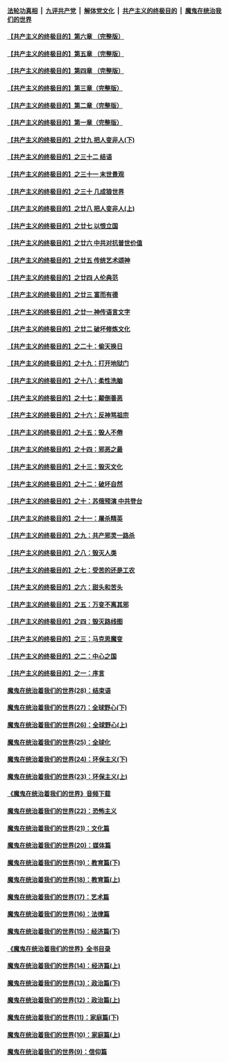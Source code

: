####  [法轮功真相](../../../../basic/blob/master/README.md?t=09241439) &nbsp;|&nbsp; [九评共产党](../../../../9ping.md/blob/master/README.md?t=09241439) &nbsp;|&nbsp; [解体党文化](../../../../jtdwh.md/blob/master/README.md?t=09241439)  &nbsp;|&nbsp; [共产主义的终极目的](../../../../gczydzjmd.md/blob/master/README.md?t=09241439) &nbsp;|&nbsp; [魔鬼在统治我们的世界](../../../../mgztzwmdsj.md/blob/master/README.md?t=09241439) 

#### [【共产主义的终极目的】第六章 （完整版）](../pages/nsc422/n11428913.md?t=09241439) 

#### [【共产主义的终极目的】第五章 （完整版）](../pages/nsc422/n11428912.md?t=09241439) 

#### [【共产主义的终极目的】第四章 （完整版）](../pages/nsc422/n11428907.md?t=09241439) 

#### [【共产主义的终极目的】第三章（完整版）](../pages/nsc422/n11428848.md?t=09241439) 

#### [【共产主义的终极目的】第二章（完整版）](../pages/nsc422/n11428831.md?t=09241439) 

#### [【共产主义的终极目的】第一章（完整版）](../pages/nsc422/n11417651.md?t=09241439) 

#### [【共产主义的终极目的】之廿九 把人变非人(下)](../pages/nsc422/n11344140.md?t=09241439) 

#### [【共产主义的终极目的】之三十二 结语](../pages/nsc422/n11360535.md?t=09241439) 

#### [【共产主义的终极目的】之三十一 末世景观](../pages/nsc422/n11351129.md?t=09241439) 

#### [【共产主义的终极目的】之三十 几成狼世界](../pages/nsc422/n11348280.md?t=09241439) 

#### [【共产主义的终极目的】之廿八 把人变非人(上)](../pages/nsc422/n11340492.md?t=09241439) 

#### [【共产主义的终极目的】之廿七 以恨立国](../pages/nsc422/n11336944.md?t=09241439) 

#### [【共产主义的终极目的】之廿六 中共对抗普世价值](../pages/nsc422/n11324785.md?t=09241439) 

#### [【共产主义的终极目的】之廿五 传统艺术颂神](../pages/nsc422/n11296396.md?t=09241439) 

#### [【共产主义的终极目的】之廿四 人伦典范](../pages/nsc422/n11296397.md?t=09241439) 

#### [【共产主义的终极目的】之廿三 富而有德](../pages/nsc422/n11283598.md?t=09241439) 

#### [【共产主义的终极目的】之廿一 神传语言文字](../pages/nsc422/n11263265.md?t=09241439) 

#### [【共产主义的终极目的】之廿二 破坏修炼文化](../pages/nsc422/n11245728.md?t=09241439) 

#### [【共产主义的终极目的】之二十：偷天换日](../pages/nsc422/n11238846.md?t=09241439) 

#### [【共产主义的终极目的】之十九：打开地狱门](../pages/nsc422/n11206376.md?t=09241439) 

#### [【共产主义的终极目的】之十八：柔性洗脑](../pages/nsc422/n11199994.md?t=09241439) 

#### [【共产主义的终极目的】之十七：颠倒善恶](../pages/nsc422/n11179782.md?t=09241439) 

#### [【共产主义的终极目的】之十六：反神骂祖宗](../pages/nsc422/n11166798.md?t=09241439) 

#### [【共产主义的终极目的】之十五：毁人不倦](../pages/nsc422/n11166792.md?t=09241439) 

#### [【共产主义的终极目的】之十四：邪恶之最](../pages/nsc422/n11150249.md?t=09241439) 

#### [【共产主义的终极目的】之十三：毁灭文化](../pages/nsc422/n11135227.md?t=09241439) 

#### [【共产主义的终极目的】之十二：破坏自然](../pages/nsc422/n11135214.md?t=09241439) 

#### [【共产主义的终极目的】之十：苏俄预演 中共登台](../pages/nsc422/n11118424.md?t=09241439) 

#### [【共产主义的终极目的】之十一：屠杀精英](../pages/nsc422/n11118442.md?t=09241439) 

#### [【共产主义的终极目的】之九：共产邪灵一路杀](../pages/nsc422/n11114139.md?t=09241439) 

#### [【共产主义的终极目的】之八：毁灭人类](../pages/nsc422/n11108503.md?t=09241439) 

#### [【共产主义的终极目的】之七：受苦的还是工农](../pages/nsc422/n11101809.md?t=09241439) 

#### [【共产主义的终极目的】之六：甜头和苦头](../pages/nsc422/n11096971.md?t=09241439) 

#### [【共产主义的终极目的】之五：万变不离其邪](../pages/nsc422/n11091285.md?t=09241439) 

#### [【共产主义的终极目的】之四：毁灭路线图](../pages/nsc422/n11086284.md?t=09241439) 

#### [【共产主义的终极目的】之三：马克思魔变](../pages/nsc422/n11061941.md?t=09241439) 

#### [【共产主义的终极目的】之二：中心之国](../pages/nsc422/n11047728.md?t=09241439) 

#### [【共产主义的终极目的】之一：序言](../pages/nsc422/n11086077.md?t=09241439) 

#### [魔鬼在统治着我们的世界(28)：结束语](../pages/nsc422/n10936246.md?t=09241439) 

#### [魔鬼在统治着我们的世界(27)：全球野心(下)](../pages/nsc422/n10928319.md?t=09241439) 

#### [魔鬼在统治着我们的世界(26)：全球野心(上)](../pages/nsc422/n10900318.md?t=09241439) 

#### [魔鬼在统治着我们的世界(25)：全球化](../pages/nsc422/n10788205.md?t=09241439) 

#### [魔鬼在统治着我们的世界(24)：环保主义(下)](../pages/nsc422/n10695307.md?t=09241439) 

#### [魔鬼在统治着我们的世界(23)：环保主义(上)](../pages/nsc422/n10688613.md?t=09241439) 

#### [《魔鬼在统治着我们的世界》音频下载](../pages/nsc422/n10635553.md?t=09241439) 

#### [魔鬼在统治着我们的世界(22)：恐怖主义](../pages/nsc422/n10614727.md?t=09241439) 

#### [魔鬼在统治着我们的世界(21)：文化篇](../pages/nsc422/n10597706.md?t=09241439) 

#### [魔鬼在统治着我们的世界(20)：媒体篇](../pages/nsc422/n10586579.md?t=09241439) 

#### [魔鬼在统治着我们的世界(19)：教育篇(下)](../pages/nsc422/n10564808.md?t=09241439) 

#### [魔鬼在统治着我们的世界(18)：教育篇(上)](../pages/nsc422/n10526970.md?t=09241439) 

#### [魔鬼在统治着我们的世界(17)：艺术篇](../pages/nsc422/n10499093.md?t=09241439) 

#### [魔鬼在统治着我们的世界(16)：法律篇](../pages/nsc422/n10485969.md?t=09241439) 

#### [魔鬼在统治着我们的世界(15)：经济篇(下)](../pages/nsc422/n10469975.md?t=09241439) 

#### [《魔鬼在统治着我们的世界》全书目录](../pages/nsc422/n10464261.md?t=09241439) 

#### [魔鬼在统治着我们的世界(14)：经济篇(上)](../pages/nsc422/n10457370.md?t=09241439) 

#### [魔鬼在统治着我们的世界(13)：政治篇(下)](../pages/nsc422/n10448270.md?t=09241439) 

#### [魔鬼在统治着我们的世界(12)：政治篇(上)](../pages/nsc422/n10444576.md?t=09241439) 

#### [魔鬼在统治着我们的世界(11)：家庭篇(下)](../pages/nsc422/n10440961.md?t=09241439) 

#### [魔鬼在统治着我们的世界(10)：家庭篇(上)](../pages/nsc422/n10435448.md?t=09241439) 

#### [魔鬼在统治着我们的世界(9)：信仰篇](../pages/nsc422/n10432159.md?t=09241439) 

